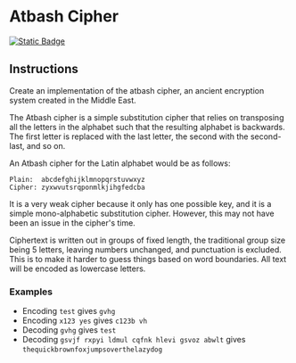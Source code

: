# Atbash Cipher
[![Static Badge](https://img.shields.io/badge/Link-To%20Exercise-blue)](https://exercism.org/tracks/python/exercises/atbash-cipher)

## Instructions

Create an implementation of the atbash cipher, an ancient encryption system 
created in the Middle East.

The Atbash cipher is a simple substitution cipher that relies on transposing 
all the letters in the alphabet such that the resulting alphabet is backwards. 
The first letter is replaced with the last letter, the second with the 
second-last, and so on.

An Atbash cipher for the Latin alphabet would be as follows:

```
Plain:  abcdefghijklmnopqrstuvwxyz
Cipher: zyxwvutsrqponmlkjihgfedcba
```

It is a very weak cipher because it only has one possible key, and it is a 
simple mono-alphabetic substitution cipher. However, this may not have been an 
issue in the cipher's time.

Ciphertext is written out in groups of fixed length, the traditional group size 
being 5 letters, leaving numbers unchanged, and punctuation is excluded. This 
is to make it harder to guess things based on word boundaries. All text will be 
encoded as lowercase letters.

### Examples

* Encoding `test` gives `gvhg`
* Encoding `x123 yes` gives `c123b vh`
* Decoding `gvhg` gives `test`
* Decoding `gsvjf rxpyi ldmul cqfnk hlevi gsvoz abwlt` gives 
`thequickbrownfoxjumpsoverthelazydog`